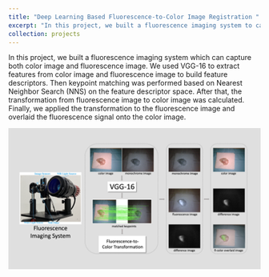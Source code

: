 ```yaml
---
title: "Deep Learning Based Fluorescence-to-Color Image Registration "
excerpt: "In this project, we built a fluorescence imaging system to captuer both color image and fluorescence image. We achieved fluorescence-to-color image registration with image features extracted by VGG-16.<br/><img src='/images/Project-Fluorescence-to-Color-Image-Registration.png'>"
collection: projects
---
```


In this project, we built a fluorescence imaging system which can capture both color image and fluorescence image. We used VGG-16 to extract features from color image and fluorescence image to build feature descriptors. Then keypoint matching was performed based on Nearest Neighbor Search (NNS) on the feature descriptor space. After that, the transformation from fluorescence image to color image was calculated. Finally, we applied the transformation to the fluorescence image and overlaid the fluorescence signal onto the color image. 

<img src='/images/Project-Fluorescence-to-Color-Image-Registration.png'>